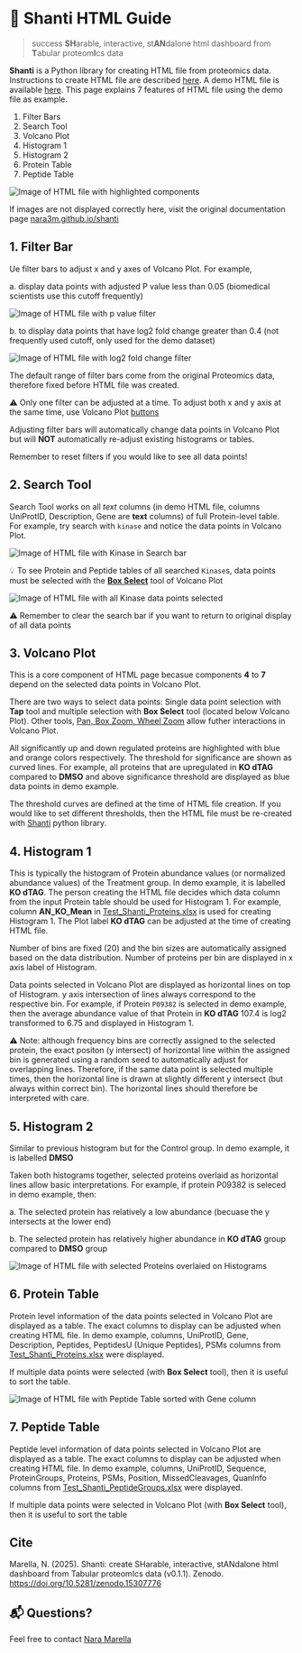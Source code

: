# 🧘 Shanti HTML Guide

>success **SH**arable, interactive, st**AN**dalone html dashboard from **T**abular proteom**I**cs data

**Shanti** is a Python library for creating HTML file from proteomics data. Instructions to create HTML file are described [here](https://pypi.org/project/shanti/). A demo HTML file is available [here](https://shanti-v010.netlify.app/). This page explains 7 features of HTML file using the demo file as example.

1. Filter Bars 
2. Search Tool
3. Volcano Plot
4. Histogram 1
5. Histogram 2
6. Protein Table
7. Peptide Table

![Image of HTML file with highlighted components](https://github.com/nara3m/shanti/raw/refs/heads/main/img/components.png)

If images are not displayed correctly here, visit the original documentation page 
[nara3m.github.io/shanti](https://nara3m.github.io/shanti/index.html)

## 1. Filter Bar

Ue filter bars to adjust x and y axes of Volcano Plot. For example, 

a. display data points with adjusted P value less than 0.05 (biomedical scientists use this cutoff frequently)

![Image of HTML file with p value filter](https://github.com/nara3m/shanti/raw/refs/heads/main/img/filter1.png)

b. to display data points that have log2 fold change greater than 0.4 (not frequently used cutoff, only used for the demo dataset)

![Image of HTML file with log2 fold change filter](https://github.com/nara3m/shanti/raw/refs/heads/main/img/filter2.png)

The default range of filter bars come from the original Proteomics data, therefore fixed before HTML file was created.

⚠️ Only one filter can be adjusted at a time. To adjust both x and y axis at the same time, use Volcano Plot [buttons](https://www.tutorialspoint.com/bokeh/bokeh_plot_tools.htm)

Adjusting filter bars will automatically change data points in Volcano Plot but will **NOT** automatically re-adjust existing histograms or tables. 

Remember to reset filters if you would like to see all data points!

## 2. Search Tool

Search Tool works on all _text_ columns (in demo HTML file, columns UniProtID, Description, Gene are __text__ columns) of full Protein-level table. For example, try search with `kinase` and notice the data points in Volcano Plot.

![Image of HTML file with **Kinase** in Search bar](https://github.com/nara3m/shanti/raw/refs/heads/main/img/kinase1.png)

💡 To see Protein and Peptide tables of all searched `Kinase`s, data points must be selected with the [__Box Select__](https://www.tutorialspoint.com/bokeh/bokeh_plot_tools.htm) tool of Volcano Plot

![Image of HTML file with all **Kinase** data points selected](https://github.com/nara3m/shanti/raw/refs/heads/main/img/kinase2.png)

⚠️ Remember to clear the search bar if you want to return to original display of all data points

## 3. Volcano Plot

This is a core component of HTML page becasue components **4** to **7** depend on the selected data points in Volcano Plot. 

There are two ways to select data points: Single data point selection with __Tap__ tool and multiple selection with __Box Select__ tool (located below Volcano Plot). Other tools, [Pan, Box Zoom, Wheel Zoom](https://www.tutorialspoint.com/bokeh/bokeh_plot_tools.htm) allow futher interactions in Volcano Plot.

All significantly up and down regulated proteins are highlighted with blue and orange colors respectively. The threshold for significance are shown as curved lines. For example, all proteins that are upregulated in **KO dTAG** compared to **DMSO** and above significance threshold are displayed as blue data points in demo example. 

The threshold curves are defined at the time of HTML file creation. If you would like to set different thresholds, then the HTML file must be re-created with [Shanti](https://pypi.org/project/shanti/) python library.

## 4. Histogram 1 

This is typically the histogram of Protein abundance values (or normalized abundance values) of the Treatment group. In demo example, it is labelled **KO dTAG**. The person creating the HTML file decides which data column from the input Protein table should be used for Histogram 1. For example, column **AN_KO_Mean** in [Test_Shanti_Proteins.xlsx](https://github.com/n3m4u/shanti/raw/refs/heads/main/tests/Shanti_Test_Proteins.xlsx) is used for creating Histogram 1. The Plot label **KO dTAG** can be adjusted at the time of creating HTML file. 

Number of bins are fixed (20) and the bin sizes are automatically assigned based on the data distribution. Number of proteins per bin are displayed in x axis label of Histogram. 

Data points selected in Volcano Plot are displayed as horizontal lines on top of Histogram. y axis intersection of lines always correspond to the respective bin. For example, if Protein `P09382` is selected in demo example, then the average abundance value of that Protein in **KO dTAG** 107.4 is log2 transformed to 6.75 and displayed in Histogram 1.

⚠️ Note: although frequency bins are correctly assigned to the selected protein, the exact positon (y intersect) of horizontal line within the assigned bin is generated using a random seed to automatically adjust for overlapping lines. Therefore, if the same data point is selected multiple times, then the horizontal line is drawn at slightly different y intersect (but always within correct bin). The horizontal lines should therefore be interpreted with care.

## 5. Histogram 2

Similar to previous histogram but for the Control group. In demo example, it is labelled **DMSO**

Taken both histograms together, selected proteins overlaid as horizontal lines allow basic interpretations. For example, if protein P09382 is seleced in demo example, then:

a. The selected protein has relatively a low abundance (becuase the y intersects at the lower end)

b. The selected protein has relatively higher abundance in **KO dTAG** group compared to **DMSO** group

![Image of HTML file with selected Proteins overlaied on Histograms](https://github.com/nara3m/shanti/raw/refs/heads/main/img/histogram.png)

## 6. Protein Table

Protein level information of the data points selected in Volcano Plot are displayed as a table. The exact columns to display can be adjusted when creating HTML file. In demo example, columns, UniProtID, Gene, Description, Peptides, PeptidesU (Unique Peptides), PSMs columns from [Test_Shanti_Proteins.xlsx](https://github.com/n3m4u/shanti/raw/refs/heads/main/tests/Shanti_Test_Proteins.xlsx) were displayed.

If multiple data points were selected (with __Box Select__ tool), then it is useful to sort the table.

![Image of HTML file with Peptide Table sorted with Gene column](https://github.com/nara3m/shanti/raw/refs/heads/main/img/table_sort.png)

## 7. Peptide Table

Peptide level information of data points selected in Volcano Plot are displayed as a table. The exact columns to display can be adjusted when creating HTML file. In demo example, columns, UniProtID, Sequence, ProteinGroups, Proteins, PSMs, Position, MissedCleavages, QuanInfo columns from [Test_Shanti_PeptideGroups.xlsx](https://github.com/n3m4u/shanti/raw/refs/heads/main/tests/Shanti_Test_PeptideGroups.xlsx) were displayed.

If multiple data points were selected in Volcano Plot (with __Box Select__ tool), then it is useful to sort the table

## Cite

Marella, N. (2025). Shanti: create SHarable, interactive, stANdalone html dashboard from Tabular proteomIcs data (v0.1.1). Zenodo. https://doi.org/10.5281/zenodo.15307776


## 📬 Questions?
Feel free to contact [Nara Marella](https://linkedin.com/in/nara3m/)
